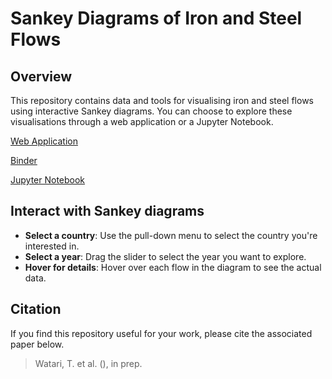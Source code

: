 # Sankey Diagrams of Iron and Steel Flows

## Overview
This repository contains data and tools for visualising iron and steel flows using interactive Sankey diagrams. You can choose to explore these visualisations through a web application or a Jupyter Notebook.

[Web Application](https://steel-flows-sankey.streamlit.app/)

[Binder](https://mybinder.org/v2/gh/takumawatari/steel-flows-sankey/main?labpath=code/Interactive_Sankey_Steel.ipynb)

[Jupyter Notebook](https://github.com/takumawatari/steel-flows-sankey/blob/main/code/Interactive_Sankey_Steel.ipynb)


## Interact with Sankey diagrams
- **Select a country**: Use the pull-down menu to select the country you're interested in.
- **Select a year**: Drag the slider to select the year you want to explore.
- **Hover for details**: Hover over each flow in the diagram to see the actual data.

## Citation
If you find this repository useful for your work, please cite the associated paper below.
> Watari, T. et al. (), in prep.
